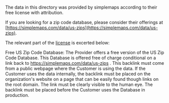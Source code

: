 The data in this directory was provided by simplemaps according to their free license with
attribution.

If you are looking for a zip code database, please consider their offerings at
[https://simplemaps.com/data/us-zips](https://simplemaps.com/data/us-zips).

The relevant part of the [license](license.txt) is excerted below:

Free US Zip Code Database: The Provider offers a free version of the US Zip Code Database. This
Database is offered free of charge conditional on a link back to https://simplemaps.com/data/us-zips
. This backlink must come from a public webpage where the Customer is using the data. If the
Customer uses the data internally, the backlink must be placed on the organization's website on a
page that can be easily found though links on the root domain. The link must be clearly visible to
the human eye. The backlink must be placed before the Customer uses the Database in production.

